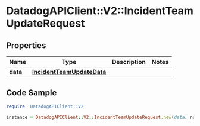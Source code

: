 # DatadogAPIClient::V2::IncidentTeamUpdateRequest

## Properties

Name | Type | Description | Notes
------------ | ------------- | ------------- | -------------
**data** | [**IncidentTeamUpdateData**](IncidentTeamUpdateData.md) |  | 

## Code Sample

```ruby
require 'DatadogAPIClient::V2'

instance = DatadogAPIClient::V2::IncidentTeamUpdateRequest.new(data: null)
```


